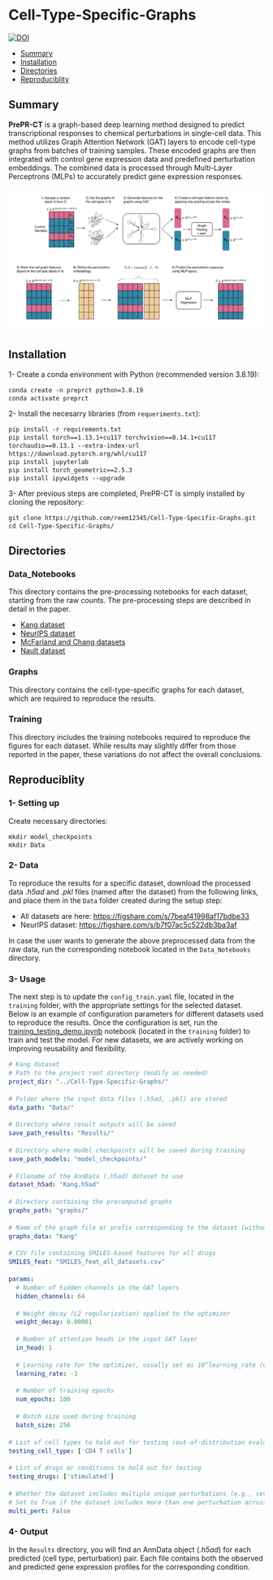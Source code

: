 # Cell-Type-Specific-Graphs
[![DOI](https://zenodo.org/badge/699833834.svg)](https://doi.org/10.5281/zenodo.15241234)

* [Summary](#summary)
* [Installation](#installation)
* [Directories](#directories)
* [Reproduciblity](#reproduciblity)

## Summary 
**PrePR-CT** is a graph-based deep learning method designed to predict transcriptional responses to chemical perturbations in single-cell data. This method utilizes Graph Attention Network (GAT) layers to encode cell-type graphs from batches of training samples. These encoded graphs are then integrated with control gene expression data and predefined perturbation embeddings. The combined data is processed through Multi-Layer Perceptrons (MLPs) to accurately predict gene expression responses.

![Graphical Abstract](PrePR-CT.png)

## Installation

1- Create a conda environment with Python (recommended version 3.8.19):
```
conda create -n preprct python=3.8.19
conda activate preprct
```

2- Install the necesarry libraries (from `requeriments.txt`):
```
pip install -r requirements.txt
pip install torch==1.13.1+cu117 torchvision==0.14.1+cu117 torchaudio==0.13.1 --extra-index-url https://download.pytorch.org/whl/cu117
pip install jupyterlab
pip install torch_geometric==2.5.3
pip install ipywidgets --upgrade
```

3- After previous steps are completed, PrePR-CT is simply installed by cloning the repository:
```
git clone https://github.com/reem12345/Cell-Type-Specific-Graphs.git
cd Cell-Type-Specific-Graphs/ 
```

## Directories

### Data_Notebooks
This directory contains the pre-processing notebooks for each dataset, starting from the raw counts. The pre-processing steps are described in detail in the paper.
* [Kang dataset](https://www.ncbi.nlm.nih.gov/geo/query/acc.cgi?acc=GSE96583)
* [NeurIPS dataset](https://www.kaggle.com/competitions/open-problems-single-cell-perturbations)
* [McFarland and Chang datasets](http://projects.sanderlab.org/scperturb/datavzrd/scPerturb_vzrd_v1/dataset_info/index_1.html)
* [Nault dataset](https://github.com/BhattacharyaLab/scVIDR/tree/main)

### Graphs 
This directory contains the cell-type-specific graphs for each dataset, which are required to reproduce the results.

### Training
This directory includes the training notebooks required to reproduce the figures for each dataset. While results may slightly differ from those reported in the paper, these variations do not affect the overall conclusions.

## Reproduciblity

### 1- Setting up
Create necessary directories:
```
mkdir model_checkpoints
mkdir Data
```

### 2- Data
To reproduce the results for a specific dataset, download the processed data _.h5ad_ and _.pkl_ files (named after the dataset) from the following links, and place them in the `Data` folder created during the setup step:

- All datasets are here: https://figshare.com/s/7beaf41998af17bdbe33  
- NeurIPS dataset: https://figshare.com/s/b7f07ac5c522db3ba3af

In case the user wants to generate the above preprocessed data from the raw data, run the corresponding notebook located in the `Data_Notebooks` directory.

### 3- Usage
The next step is to update the `config_train.yaml` file, located in the `training` folder, with the appropriate settings for the selected dataset. Below is an example of configuration parameters for different datasets used to reproduce the results. Once the configuration is set, run the [training_testing_demo.ipynb](https://github.com/reem12345/Cell-Type-Specific-Graphs/blob/main/training/training_testing_demo.ipynb) notebook (located in the `training` folder) to train and test the model. For new datasets, we are actively working on improving reusability and flexibility.

```yaml
# Kang dataset
# Path to the project root directory (modify as needed)
project_dir: "../Cell-Type-Specific-Graphs/"

# Folder where the input data files (.h5ad, .pkl) are stored
data_path: "Data/"

# Directory where result outputs will be saved
save_path_results: "Results/"

# Directory where model checkpoints will be saved during training
save_path_models: "model_checkpoints/"

# Filename of the AnnData (.h5ad) dataset to use
dataset_h5ad: "Kang.h5ad"

# Directory containing the precomputed graphs
graphs_path: "graphs/"

# Name of the graph file or prefix corresponding to the dataset (without extension)
graphs_data: "Kang"

# CSV file containing SMILES-based features for all drugs
SMILES_feat: "SMILES_feat_all_datasets.csv"

params:
  # Number of hidden channels in the GAT layers
  hidden_channels: 64

  # Weight decay (L2 regularization) applied to the optimizer
  weight_decay: 0.00001

  # Number of attention heads in the input GAT layer
  in_head: 1

  # Learning rate for the optimizer, usually set as 10^learning_rate (e.g., -3 → 0.001)
  learning_rate: -3

  # Number of training epochs
  num_epochs: 100

  # Batch size used during training
  batch_size: 256

# List of cell types to hold out for testing (out-of-distribution evaluation)
testing_cell_type: ['CD4 T cells']

# List of drugs or conditions to hold out for testing
testing_drugs: ['stimulated']

# Whether the dataset includes multiple unique perturbations (e.g., several different drugs or conditions)
# Set to True if the dataset includes more than one perturbation across cells.
multi_pert: False
```

### 4- Output

In the `Results` directory, you will find an AnnData object (_.h5ad_) for each predicted (cell type, perturbation) pair. Each file contains both the observed and predicted gene expression profiles for the corresponding condition.
